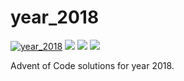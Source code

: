 # year_2018

[![year_2018](https://github.com/N8Brooks/deno_aoc/actions/workflows/year_2018.yaml/badge.svg)](https://github.com/N8Brooks/deno_aoc/actions/workflows/year_2018.yaml)
![](https://img.shields.io/badge/day%20📅-5-blue)
![](https://img.shields.io/badge/stars%20⭐-8-yellow)
![](https://img.shields.io/badge/days%20completed-4-red)

Advent of Code solutions for year 2018.
